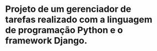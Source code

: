 # Projeto de um gerenciador de tarefas realizado com a linguagem de programação Python e o framework Django.
